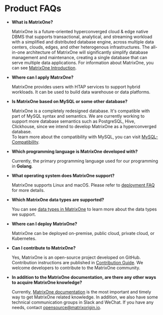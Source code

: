 # **Product FAQs**

* **What is MatrixOne?**

  MatrixOne is a future-oriented hyperconverged cloud & edge native DBMS that supports transactional, analytical, and streaming workload with a simplified and distributed database engine, across multiple data centers, clouds, edges, and other heterogenous infrastructures. The all-in-one architecture of MatrixOne will significantly simplify database management and maintenance, creating a single database that can serve multiple data applications.
  For information about MatrixOne, you can see [MatrixOne Introduction](../Overview/matrixone-introduction.md).

* **Where can I apply MatrxOne?**

  MatrixOne provides users with HTAP services to support hybrid workloads. It can be used to build data warehouse or data platforms.

* **Is MatrixOne based on MySQL or some other database?**

  MatrixOne is a completely redesigned database. It's compatible with part of MySQL syntax and semantics. We are currently working to support more database semantics such as PostgreSQL, Hive, Clickhouse, since we intend to develop MatrixOne as a hyperconverged database.  
  To learn more about the compatibility with MySQL, you can visit [MySQL-Compatibility](../Overview/feature/mysql-compatibility.md).

* **Which programming language is MatrixOne developed with?**

  Currently, the primary programming language used for our programming in **Golang**.

* **What operating system does MatrixOne support?**

  MatrixOne supports Linux and macOS. Please refer to [deployment FAQ](deployment-faqs.md) for more details.

* **Which MatrixOne data types are supported?**

  You can see [data types in MatrixOne](../Reference/Data-Types/data-types.md) to learn more about the data types we support.

* **Where can I deploy MatrixOne?**

  MatrixOne can be deployed on-premise, public cloud, private cloud, or Kubernetes.

* **Can I contribute to MatrixOne?**

  Yes, MatrixOne is an open-source project developed on GitHub. Contribution instructions are published in [Contribution Guide](../Contribution-Guide/make-your-first-contribution.md). We welcome developers to contribute to the MatrixOne community.

* **In addition to the MatrixOne documentation, are there any other ways to acquire MatrixOne knowledge?**

  Currently, [MatrixOne documentation](https://docs.matrixorigin.cn/en/) is the most important and timely way to get MatrixOne related knowledge. In addition, we also have some technical communication groups in Slack and WeChat. If you have any needs, contact [opensource@matrixorigin.io](mailto:opensource@matrixorigin.io).
